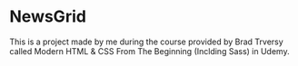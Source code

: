 # NewsGrid

This is a project made by me during the course provided by Brad Trversy called Modern HTML & CSS From The Beginning (Inclding Sass) in Udemy.
